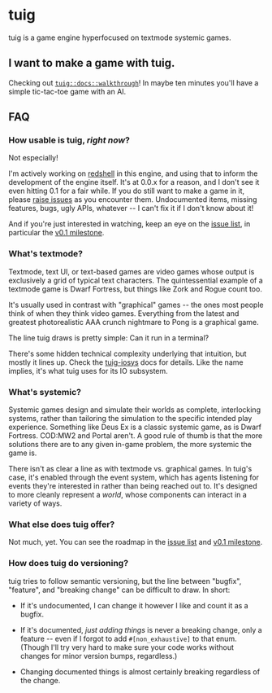 # tuig

tuig is a game engine hyperfocused on textmode systemic games.

## I want to make a game with tuig.

Checking out [`tuig::docs::walkthrough`]!
In maybe ten minutes you'll have a simple tic-tac-toe game with an AI.

  [`tuig::docs::walkthrough`]: https://docs.rs/tuig/latest/tuig/docs/walkthrough

## FAQ

### How usable is tuig, *right now*?

Not especially!

I'm actively working on [redshell] in this engine, and using that to inform the development of the engine itself.
It's at 0.0.x for a reason, and I don't see it even hitting 0.1 for a fair while.
If you do still want to make a game in it, please [raise issues] as you encounter them.
Undocumented items, missing features, bugs, ugly APIs, whatever -- I can't fix it if I don't know about it!

And if you're just interested in watching, keep an eye on the [issue list], in particular the [v0.1 milestone].

### What's textmode?

Textmode, text UI, or text-based games are video games whose output is exclusively a grid of typical text characters.
The quintessential example of a textmode game is Dwarf Fortress, but things like Zork and Rogue count too.

It's usually used in contrast with "graphical" games -- the ones most people think of when they think video games.
Everything from the latest and greatest photorealistic AAA crunch nightmare to Pong is a graphical game.

The line tuig draws is pretty simple:
Can it run in a terminal?

There's some hidden technical complexity underlying that intuition, but mostly it lines up.
Check the [tuig-iosys] docs for details.
Like the name implies, it's what tuig uses for its IO subsystem.

### What's systemic?

Systemic games design and simulate their worlds as complete, interlocking systems, rather than tailoring the simulation to the specific intended play experience.
Something like Deus Ex is a classic systemic game, as is Dwarf Fortress.
COD:MW2 and Portal aren't.
A good rule of thumb is that the more solutions there are to any given in-game problem, the more systemic the game is.

There isn't as clear a line as with textmode vs. graphical games.
In tuig's case, it's enabled through the event system, which has agents listening for events they're interested in rather than being reached out to.
It's designed to more cleanly represent a *world*, whose components can interact in a variety of ways.

### What else does tuig offer?

Not much, yet.
You can see the roadmap in the [issue list] and [v0.1 milestone].

### How does tuig do versioning?

tuig tries to follow semantic versioning, but the line between "bugfix", "feature", and "breaking change" can be difficult to draw.
In short:
- If it's undocumented, I can change it however I like and count it as a bugfix.
- If it's documented, *just adding things* is never a breaking change, only a feature -- even if I forgot to add `#[non_exhaustive]` to that enum. (Though I'll try very hard to make sure your code works without changes for minor version bumps, regardless.)
- Changing documented things is almost certainly breaking regardless of the change.

  [tuig-iosys]: https://docs.rs/tuig-iosys
  [redshell]: https://github.com/nic-hartley/redshell/
  [raise issues]: https://github.com/nic-hartley/redshell/issues/new
  [issue list]: https://github.com/nic-hartley/redshell/issues
  [v0.1 milestone]: https://github.com/nic-hartley/redshell/milestone/1
